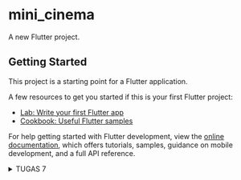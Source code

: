 # mini_cinema

A new Flutter project.

## Getting Started

This project is a starting point for a Flutter application.

A few resources to get you started if this is your first Flutter project:

- [Lab: Write your first Flutter app](https://docs.flutter.dev/get-started/codelab)
- [Cookbook: Useful Flutter samples](https://docs.flutter.dev/cookbook)

For help getting started with Flutter development, view the
[online documentation](https://docs.flutter.dev/), which offers tutorials,
samples, guidance on mobile development, and a full API reference.

<details>
<summary>TUGAS 7</summary>

<h1>Perbedaan Stateless dan Stateful Widget dalam Pengembangan Aplikasi Flutter</h1>

Perbedaan utama antara stateless dan stateful widget di Flutter adalah `Stateless Widget` merupakan widget yang tidak akan pernah berubah (widget statis). Stateless Widget merupakan widget yang di-build hanya dengan konfigurasi yang telah diinisiasi sejak awal. Sebaliknya, `Stateful Widget` merupakan widget yang dapat berubah-ubah secara dinamis. Ini berarti widget ini dapat merubah tampilannya sesuai response dari events yang dipicu baik dari interaksi user maupun adanya variabel atau nilai baru yang didapat.

<h1>Widget yang Digunakan untuk Menyelesaikan Tugas 7 serta Fungsi</h1>

- `MyApp`: Widget yang merupakan root dari aplikasi Flutter. Widget ini mengembalikan sebuah `MaterialApp` yang menyediakan fitur-fitur dasar dari Material Design, seperti tema, navigasi, dan gesture.
- `MyHomePage`: Widget yang merupakan halaman utama dari aplikasi. Widget ini mengembalikan sebuah `Scaffold` yang menyediakan struktur layout dasar untuk aplikasi, seperti app bar, body, dan floating action button.
- `SingleChildScrollView`: Widget yang menyediakan kemampuan untuk melakukan scroll pada konten yang melebihi ukuran layar. Widget ini membungkus `Padding` yang berisi `Column`.
- `Padding`: Widget yang memberikan jarak antara widget dengan widget lainnya. Widget ini digunakan untuk memberikan jarak antara tepi layar dengan konten, serta antara judul dengan grid layout.
- `Column`: Widget yang menampilkan widget-widget lainnya secara vertikal. Widget ini digunakan untuk menampilkan judul dan grid layout.
- `Text`: Widget yang menampilkan teks dengan berbagai atribut, seperti alignment, style, dan font. Widget ini digunakan untuk menampilkan judul "Pony Pocket".
- `GridView.count`: Widget yang menampilkan widget-widget lainnya dalam bentuk grid dengan jumlah kolom yang ditentukan. Widget ini digunakan untuk menampilkan tiga tombol sederhana dengan ikon dan teks.
- `ShopCard`: Widget yang menampilkan sebuah `Material` dengan `InkWell` dan `Container`. Widget ini digunakan untuk menampilkan setiap item pada grid layout dengan warna, ikon, dan teks yang sesuai.
- `Material`: Widget yang memberikan efek visual Material Design pada widget lainnya, seperti elevasi, warna, dan bentuk. Widget ini digunakan untuk memberikan warna pada setiap item pada grid layout.
- `InkWell`: Widget yang memberikan efek visual dan gesture pada widget lainnya, seperti splash dan highlight. Widget ini digunakan untuk memberikan respons ketika setiap item pada grid layout ditekan.
- `Container`: Widget yang menyediakan berbagai kemampuan untuk mengatur widget lainnya, seperti padding, alignment, dan decoration. Widget ini digunakan untuk menampilkan ikon dan teks pada setiap item pada grid layout.
- `Center`: Widget yang menempatkan widget lainnya di tengah-tengah. Widget ini digunakan untuk menempatkan `Column` yang berisi ikon dan teks pada setiap item pada grid layout.
- `Icon`: Widget yang menampilkan ikon dengan berbagai atribut, seperti warna, ukuran, dan jenis. Widget ini digunakan untuk menampilkan ikon pada setiap item pada grid layout.

<h1>Step-by-Step Mengimplementasikan Tugas</h1>

Langkah pertama, saya membuat direktori `mini_cinema` untuk menyimpan proyek flutter. Selanjutnya, saya generate proyek flutter baru dengan command `flutter create mini_cinema`. Setelah itu, saya membuat file baru bernama `menu.dart` pada `mini_cinema/lib` dan melakukan import package `import 'package:flutter/material.dart';`. Dari file `main.dart` saya memindahkan `class MyHomePage` dan `class _MyHomePageState` ke file `menu.dart`. Selanjutnya, saya menambahkan import `import 'package:mini_cinema/menu.dart';`.

Setelah itu, saya mengubah sifat widget halaman menu menjadi stateless. Pada file `main.dart`, saya mengganti `home: const MyHomePage(title: 'Flutter Demo Home Page')` menjadi `home: MyHomePage()`. Selanjutnya, pada `menu.dart` saya mengubah sifat widget halaman dari stateful menjadi stateless dan menambahkan widget-widget seperti teks dan card sebagai berikut.

```dart
import 'package:flutter/material.dart';

class MyHomePage extends StatelessWidget {
    MyHomePage({Key? key}) : super(key: key);
    final List<ShopItem> items = [
    ShopItem("Lihat Item", Icons.checklist, Color.fromARGB(255, 246, 141, 134)),
    ShopItem("Tambah Item", Icons.add_shopping_cart, Color.fromARGB(255, 229, 126, 103)),
    ShopItem("Logout", Icons.logout, Color.fromARGB(255, 184, 121, 113)),
];

    @override
    Widget build(BuildContext context) {
      return Scaffold(
            appBar: AppBar(
              title: const Text(
                'Mini Cinema',
              ),
            ),
            body: SingleChildScrollView(
              // Widget wrapper yang dapat discroll
              child: Padding(
                padding: const EdgeInsets.all(10.0), // Set padding dari halaman
                child: Column(
                  // Widget untuk menampilkan children secara vertikal
                  children: <Widget>[
                    const Padding(
                      padding: EdgeInsets.only(top: 10.0, bottom: 10.0),
                      // Widget Text untuk menampilkan tulisan dengan alignment center dan style yang sesuai
                      child: Text(
                        'Mini Cinema', // Text yang menandakan toko
                        textAlign: TextAlign.center,
                        style: TextStyle(
                          fontSize: 30,
                          fontWeight: FontWeight.bold,
                        ),
                      ),
                    ),
                    // Grid layout
                    GridView.count(
                      // Container pada card kita.
                      primary: true,
                      padding: const EdgeInsets.all(20),
                      crossAxisSpacing: 10,
                      mainAxisSpacing: 10,
                      crossAxisCount: 3,
                      shrinkWrap: true,
                      children: items.map((ShopItem item) {
                        // Iterasi untuk setiap item
                        return ShopCard(item);
                      }).toList(),
                    ),
                  ],
                ),
              ),
            ),
          );
        }
      }

      class ShopItem {
        final String name;
        final IconData icon;
        final Color color;
        ShopItem(this.name, this.icon, this.color);
      }

      class ShopCard extends StatelessWidget {
        final ShopItem item;

        const ShopCard(this.item, {super.key}); // Constructor

        @override
        Widget build(BuildContext context) {
          return Material(
            color: item.color,
            child: InkWell(
              // Area responsive terhadap sentuhan
              onTap: () {
                // Memunculkan SnackBar ketika diklik
                ScaffoldMessenger.of(context)
                  ..hideCurrentSnackBar()
                  ..showSnackBar(SnackBar(
                      content: Text("Kamu telah menekan tombol ${item.name}!")));
              },
              child: Container(
                // Container untuk menyimpan Icon dan Text
                padding: const EdgeInsets.all(8),
                child: Center(
                  child: Column(
                    mainAxisAlignment: MainAxisAlignment.center,
                    children: [
                      Icon(
                        item.icon,
                        color: Colors.white,
                        size: 30.0,
                      ),
                      const Padding(padding: EdgeInsets.all(3)),
                      Text(
                        item.name,
                        textAlign: TextAlign.center,
                        style: const TextStyle(color: Colors.white),
                      ),
                    ],
                  ),
                ),
              ),
            ),
          );
        }
      }
```

<h2>Bonus</h2>
Mengimplementasikan warna-warna yang berbeda untuk setiap tombol (Lihat Item, Tambah Item, dan Logout).

[![Screenshot-2023-11-08-at-09-13-15.png](https://i.ibb.co/zPwpZWB/Screenshot-2023-11-08-at-09-13-15.png)](https://ibb.co/KVHdWcf)

</details>

